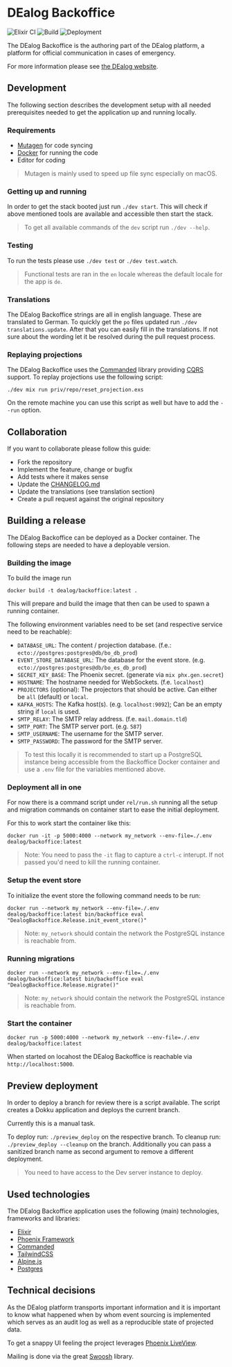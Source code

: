 # DEalog Backoffice

![Elixir CI](https://github.com/DEalog/backoffice/workflows/Elixir/badge.svg)
![Build](https://github.com/DEalog/backoffice/workflows/Build/badge.svg)
![Deployment](https://github.com/DEalog/backoffice/workflows/Deployment/badge.svg)

The DEalog Backoffice is the authoring part of the DEalog platform, a platform
for official communication in cases of emergency.

For more information please see [the DEalog website](https://dealog.info).

## Development

The following section describes the development setup with all needed
prerequisites needed to get the application up and running locally.

### Requirements

- [Mutagen](https://mutagen.io) for code syncing
- [Docker](https://docker.io) for running the code
- Editor for coding

> Mutagen is mainly used to speed up file sync especially on macOS.

### Getting up and running

In order to get the stack booted just run `./dev start`. This will check if above
mentioned tools are available and accessible then start the stack.

> To get all available commands of the `dev` script run `./dev --help`.

### Testing

To run the tests please use `./dev test` or `./dev test.watch`.

> Functional tests are ran in the `en` locale whereas the default locale for the
> app is `de`.

### Translations

The DEalog Backoffice strings are all in english language. These are translated
to German. To quickly get the `po` files updated run `./dev translations.update`.
After that you can easily fill in the translations. If not sure about the
wording let it be resolved during the pull request process.

### Replaying projections

The DEalog Backoffice uses the [Commanded](https://commanded.io) library
providing [CQRS](https://www.martinfowler.com/bliki/CQRS.html) support. To
replay projections use the following script:

`./dev mix run priv/repo/reset_projection.exs`

On the remote machine you can use this script as well but have to add the
`--run` option.

## Collaboration

If you want to collaborate please follow this guide:

- Fork the repository
- Implement the feature, change or bugfix
- Add tests where it makes sense
- Update the [CHANGELOG.md](CHANGELOG.md)
- Update the translations (see translation section)
- Create a pull request against the original repository

## Building a release

The DEalog Backoffice can be deployed as a Docker container. The following
steps are needed to have a deployable version.

### Building the image

To build the image run

```
docker build -t dealog/backoffice:latest .
```

This will prepare and build the image that then can be used to spawn a
running container.

The following environment variables need to be set (and respective service need
to be reachable):

- `DATABASE_URL`: The content / projection database. (f.e.: `ecto://postgres:postgres@db/bo_db_prod`)
- `EVENT_STORE_DATABASE_URL`: The database for the event store. (e.g. `ecto://postgres:postgres@db/bo_es_db_prod`)
- `SECRET_KEY_BASE`: The Phoenix secret. (generate via `mix phx.gen.secret`)
- `HOSTNAME`: The hostname needed for WebSockets. (f.e. `localhost`)
- `PROJECTORS` (optional): The projectors that should be active. Can either be `all` (default) or `local`.
- `KAFKA_HOSTS`: The Kafka host(s). (e.g. `localhost:9092`); Can be an empty string if `local` is used.
- `SMTP_RELAY`: The SMTP relay address. (f.e. `mail.domain.tld`)
- `SMTP_PORT`: The SMTP server port. (e.g. `587`)
- `SMTP_USERNAME`: The username for the SMTP server.
- `SMTP_PASSWORD`: The password for the SMTP server.

> To test this locally it is recommended to start up a PostgreSQL instance being
> accessible from the Backoffice Docker container and use a `.env` file for the
> variables mentioned above.

### Deployment all in one

For now there is a command script under `rel/run.sh` running all the setup
and migration commands on container start to ease the initial deployment.

For this to work start the container like this:

```
docker run -it -p 5000:4000 --network my_network --env-file=./.env dealog/backoffice:latest
```

> Note: You need to pass the `-it` flag to capture a `ctrl-c` interupt. If not
> passed you'd need to kill the running container.

### Setup the event store

To initialize the event store the following command needs to be run:

```
docker run --network my_network --env-file=./.env dealog/backoffice:latest bin/backoffice eval "DealogBackoffice.Release.init_event_store()"
```

> Note: `my_network` should contain the network the PostgreSQL instance is
> reachable from.

### Running migrations

```
docker run --network my_network --env-file=./.env dealog/backoffice:latest bin/backoffice eval "DealogBackoffice.Release.migrate()"
```

> Note: `my_network` should contain the network the PostgreSQL instance is
> reachable from.

### Start the container

```
docker run -p 5000:4000 --network my_network --env-file=./.env dealog/backoffice:latest
```

When started on locahost the DEalog Backoffice is reachable via
`http://localhost:5000`.

## Preview deployment

In order to deploy a branch for review there is a script available. The script
creates a Dokku application and deploys the current branch.

Currently this is a manual task.

To deploy run: `./preview_deploy` on the respective branch.
To cleanup run: `./preview_deploy --cleanup` on the branch. Additionally you
can pass a sanitized branch name as second argument to remove a different
deployment.

> You need to have access to the Dev server instance to deploy.

## Used technologies

The DEalog Backoffice application uses the following (main) technologies,
frameworks and libraries:

- [Elixir](https://elixir-lang.org)
- [Phoenix Framework](https://phoenixframework.org)
- [Commanded](https://commanded.io)
- [TailwindCSS](https://tailwindcss.com)
- [Alpine.js](https://github.com/alpinejs/alpine)
- [Postgres](https://www.postgresql.org)

## Technical decisions

As the DEalog platform transports important information and it is important to
know what happened when by whom event sourcing is implemented which serves as
an audit log as well as a reproducible state of projected data.

To get a snappy UI feeling the project leverages
[Phoenix LiveView](https://hexdocs.pm/phoenix_live_view/Phoenix.LiveView.html).

Mailing is done via the great [Swoosh](https://hexdocs.pm/swoosh/Swoosh.html) library.
